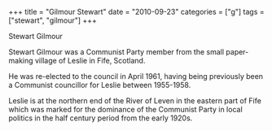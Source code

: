 +++
title = "Gilmour Stewart"
date = "2010-09-23"
categories = ["g"]
tags = ["stewart", "gilmour"]
+++

Stewart Gilmour

Stewart Gilmour was a Communist Party member from the small paper-making village of Leslie in Fife, Scotland.

He was re-elected to the council in April 1961, having being previously been a Communist councillor for Leslie between 1955-1958.

Leslie is at the northern end of the River of Leven in the eastern part of Fife which was marked for the dominance of the Communist Party in local politics in the half century period from the early 1920s.
